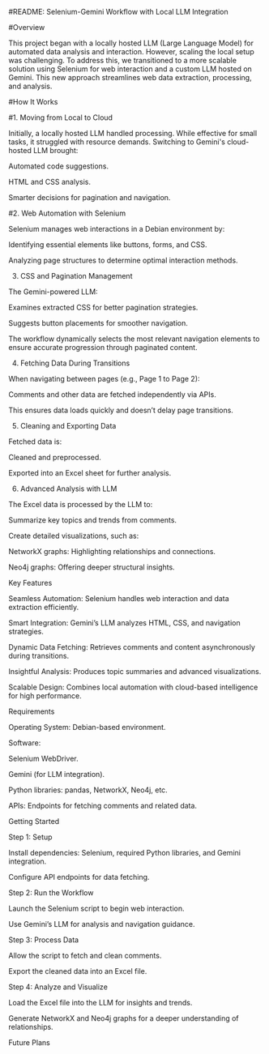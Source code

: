 #README: Selenium-Gemini Workflow with Local LLM Integration

#Overview

This project began with a locally hosted LLM (Large Language Model) for automated data analysis and interaction. However, scaling the local setup was challenging. To address this, we transitioned to a more scalable solution using Selenium for web interaction and a custom LLM hosted on Gemini. This new approach streamlines web data extraction, processing, and analysis.

#How It Works

#1. Moving from Local to Cloud

Initially, a locally hosted LLM handled processing. While effective for small tasks, it struggled with resource demands. Switching to Gemini's cloud-hosted LLM brought:

Automated code suggestions.

HTML and CSS analysis.

Smarter decisions for pagination and navigation.

#2. Web Automation with Selenium

Selenium manages web interactions in a Debian environment by:

Identifying essential elements like buttons, forms, and CSS.

Analyzing page structures to determine optimal interaction methods.

3. CSS and Pagination Management

The Gemini-powered LLM:

Examines extracted CSS for better pagination strategies.

Suggests button placements for smoother navigation.

The workflow dynamically selects the most relevant navigation elements to ensure accurate progression through paginated content.

4. Fetching Data During Transitions

When navigating between pages (e.g., Page 1 to Page 2):

Comments and other data are fetched independently via APIs.

This ensures data loads quickly and doesn’t delay page transitions.

5. Cleaning and Exporting Data

Fetched data is:

Cleaned and preprocessed.

Exported into an Excel sheet for further analysis.

6. Advanced Analysis with LLM

The Excel data is processed by the LLM to:

Summarize key topics and trends from comments.

Create detailed visualizations, such as:

NetworkX graphs: Highlighting relationships and connections.

Neo4j graphs: Offering deeper structural insights.

Key Features

Seamless Automation: Selenium handles web interaction and data extraction efficiently.

Smart Integration: Gemini’s LLM analyzes HTML, CSS, and navigation strategies.

Dynamic Data Fetching: Retrieves comments and content asynchronously during transitions.

Insightful Analysis: Produces topic summaries and advanced visualizations.

Scalable Design: Combines local automation with cloud-based intelligence for high performance.

Requirements

Operating System: Debian-based environment.

Software:

Selenium WebDriver.

Gemini (for LLM integration).

Python libraries: pandas, NetworkX, Neo4j, etc.

APIs: Endpoints for fetching comments and related data.

Getting Started

Step 1: Setup

Install dependencies: Selenium, required Python libraries, and Gemini integration.

Configure API endpoints for data fetching.

Step 2: Run the Workflow

Launch the Selenium script to begin web interaction.

Use Gemini’s LLM for analysis and navigation guidance.

Step 3: Process Data

Allow the script to fetch and clean comments.

Export the cleaned data into an Excel file.

Step 4: Analyze and Visualize

Load the Excel file into the LLM for insights and trends.

Generate NetworkX and Neo4j graphs for a deeper understanding of relationships.

Future Plans
